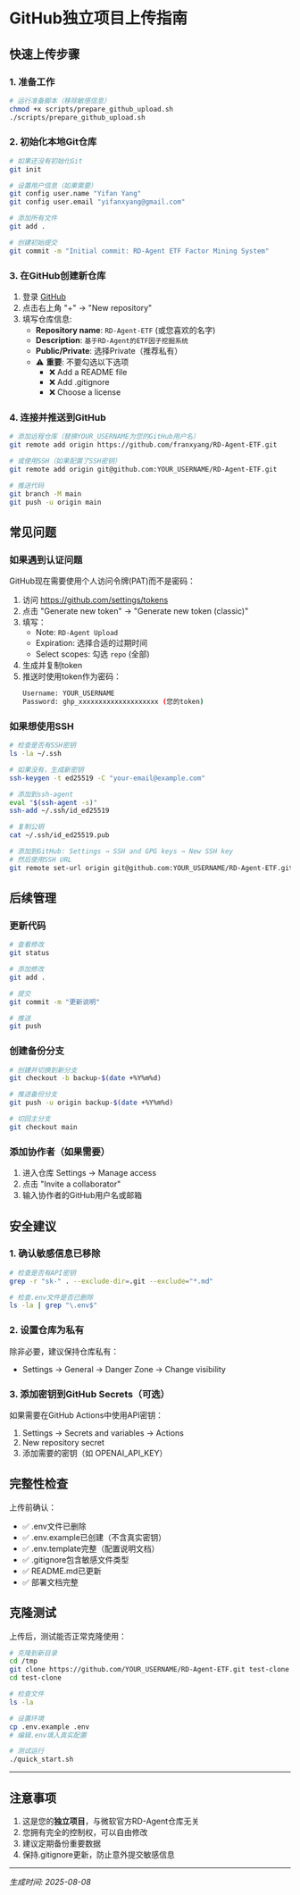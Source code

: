 # GitHub独立项目上传指南

## 快速上传步骤

### 1. 准备工作

```bash
# 运行准备脚本（移除敏感信息）
chmod +x scripts/prepare_github_upload.sh
./scripts/prepare_github_upload.sh
```

### 2. 初始化本地Git仓库

```bash
# 如果还没有初始化Git
git init

# 设置用户信息（如果需要）
git config user.name "Yifan Yang"
git config user.email "yifanxyang@gmail.com"

# 添加所有文件
git add .

# 创建初始提交
git commit -m "Initial commit: RD-Agent ETF Factor Mining System"
```

### 3. 在GitHub创建新仓库

1. 登录 [GitHub](https://github.com)
2. 点击右上角 "+" → "New repository"
3. 填写仓库信息:
   - **Repository name**: `RD-Agent-ETF` (或您喜欢的名字)
   - **Description**: `基于RD-Agent的ETF因子挖掘系统`
   - **Public/Private**: 选择Private（推荐私有）
   - ⚠️ **重要**: 不要勾选以下选项
     - ❌ Add a README file
     - ❌ Add .gitignore
     - ❌ Choose a license

### 4. 连接并推送到GitHub

```bash
# 添加远程仓库（替换YOUR_USERNAME为您的GitHub用户名）
git remote add origin https://github.com/franxyang/RD-Agent-ETF.git

# 或使用SSH（如果配置了SSH密钥）
git remote add origin git@github.com:YOUR_USERNAME/RD-Agent-ETF.git

# 推送代码
git branch -M main
git push -u origin main
```

## 常见问题

### 如果遇到认证问题

GitHub现在需要使用个人访问令牌(PAT)而不是密码：

1. 访问 https://github.com/settings/tokens
2. 点击 "Generate new token" → "Generate new token (classic)"
3. 填写：
   - Note: `RD-Agent Upload`
   - Expiration: 选择合适的过期时间
   - Select scopes: 勾选 `repo` (全部)
4. 生成并复制token
5. 推送时使用token作为密码：
   ```bash
   Username: YOUR_USERNAME
   Password: ghp_xxxxxxxxxxxxxxxxxxxx (您的token)
   ```

### 如果想使用SSH

```bash
# 检查是否有SSH密钥
ls -la ~/.ssh

# 如果没有，生成新密钥
ssh-keygen -t ed25519 -C "your-email@example.com"

# 添加到ssh-agent
eval "$(ssh-agent -s)"
ssh-add ~/.ssh/id_ed25519

# 复制公钥
cat ~/.ssh/id_ed25519.pub

# 添加到GitHub: Settings → SSH and GPG keys → New SSH key
# 然后使用SSH URL
git remote set-url origin git@github.com:YOUR_USERNAME/RD-Agent-ETF.git
```

## 后续管理

### 更新代码

```bash
# 查看修改
git status

# 添加修改
git add .

# 提交
git commit -m "更新说明"

# 推送
git push
```

### 创建备份分支

```bash
# 创建并切换到新分支
git checkout -b backup-$(date +%Y%m%d)

# 推送备份分支
git push -u origin backup-$(date +%Y%m%d)

# 切回主分支
git checkout main
```

### 添加协作者（如果需要）

1. 进入仓库 Settings → Manage access
2. 点击 "Invite a collaborator"
3. 输入协作者的GitHub用户名或邮箱

## 安全建议

### 1. 确认敏感信息已移除

```bash
# 检查是否有API密钥
grep -r "sk-" . --exclude-dir=.git --exclude="*.md"

# 检查.env文件是否已删除
ls -la | grep "\.env$"
```

### 2. 设置仓库为私有

除非必要，建议保持仓库私有：
- Settings → General → Danger Zone → Change visibility

### 3. 添加密钥到GitHub Secrets（可选）

如果需要在GitHub Actions中使用API密钥：
1. Settings → Secrets and variables → Actions
2. New repository secret
3. 添加需要的密钥（如 OPENAI_API_KEY）

## 完整性检查

上传前确认：
- ✅ .env文件已删除
- ✅ .env.example已创建（不含真实密钥）
- ✅ .env.template完整（配置说明文档）
- ✅ .gitignore包含敏感文件类型
- ✅ README.md已更新
- ✅ 部署文档完整

## 克隆测试

上传后，测试能否正常克隆使用：

```bash
# 克隆到新目录
cd /tmp
git clone https://github.com/YOUR_USERNAME/RD-Agent-ETF.git test-clone
cd test-clone

# 检查文件
ls -la

# 设置环境
cp .env.example .env
# 编辑.env填入真实配置

# 测试运行
./quick_start.sh
```

---

## 注意事项

1. 这是您的**独立项目**，与微软官方RD-Agent仓库无关
2. 您拥有完全的控制权，可以自由修改
3. 建议定期备份重要数据
4. 保持.gitignore更新，防止意外提交敏感信息

---

*生成时间: 2025-08-08*